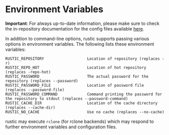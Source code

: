 # Environment Variables

**Important**: For always up-to-date information, please make sure to check the
in-repository documentation for the config files available
[here](https://github.com/rustic-rs/rustic/blob/main/config/README.md).

In addition to command-line options, rustic supports passing various options in
environment variables. The following lists these environment variables:

```console
RUSTIC_REPOSITORY                   Location of repository (replaces -r)
RUSTIC_REPO_HOT                     Location of hot repository (replaces -repo-hot)
RUSTIC_PASSWORD                     The actual password for the repository (replaces --password)
RUSTIC_PASSWORD_FILE                Location of password file (replaces --password-file)
RUSTIC_PASSWORD_COMMAND             Command printing the password for the repository to stdout (replaces --password-command)
RUSTIC_CACHE_DIR                    Location of the cache directory (replaces --cache-dir)
RUSTIC_NO_CACHE                     Use no cache (replaces --no-cache)
```

rustic may execute `rclone` (for rclone backends) which may respond to further
environment variables and configuration files.
